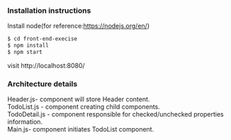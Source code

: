 ### Installation instructions

Install node(for reference:https://nodejs.org/en/)

```sh
$ cd front-end-execise
$ npm install
$ npm start
```

visit http://localhost:8080/

### Architecture details

Header.js- component will store Header content.<br/>
TodoList.js - component creating child components.<br/>
TodoDetail.js - component responsible for checked/unchecked properties information.<br/>
Main.js- component initiates TodoList component.<br/>
